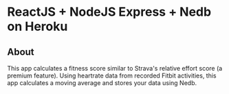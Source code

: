 # ReactJS + NodeJS Express + Nedb on Heroku
## About
This app calculates a fitness score similar to Strava's relative effort score (a premium feature). Using heartrate data from recorded Fitbit activities, this app calculates a moving average and stores your data using Nedb.
